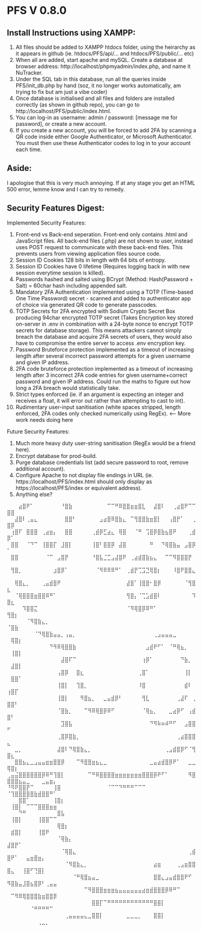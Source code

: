 # PFS V 0.8.0

## Install Instructions using XAMPP:
1. All files should be added to XAMPP htdocs folder, using the heirarchy as it appears in github (ie. htdocs/PFS/api/... and htdocs/PFS/public/... etc)
2. When all are added, start apache and mySQL. Create a database at browser address: http://localhost/phpmyadmin/index.php, and name it NuTracker.
3. Under the SQL tab in this database, run all the queries inside PFS/init_db.php by hand (soz, it no longer works automatically, am trying to fix but am just a vibe coder)
4. Once database is initialised and all files and folders are installed correctly (as shown in github repo), you can go to http://localhost/PFS/public/index.html.
5. You can log-in as username: admin / password: [message me for password], or create a new account.
6. If you create a new account, you will be forced to add 2FA by scanning a QR code inside either Google Authenticator, or Microsoft Authenticator.
You must then use these Authenticator codes to log in to your account each time.

## Aside:
I apologise that this is very much annoying.
If at any stage you get an HTML 500 error, lemme know and I can try to remedy.

## Security Features Digest:
Implemented Security Features:
1. Front-end vs Back-end seperation. Front-end only contains .html and JavaScript files. All back-end files (.php) are not shown to user, instead uses POST request to communicate with these back-end files. This prevents users from viewing application files source code. 
2. Session ID Cookies 128 bits in length with 64 bits of entropy.
3. Session ID Cookies have 0 lifetime (Requires logging back in with new session everytime session is killed).
4. Passwords hashed and salted using BCrypt (Method: Hash(Password + Salt) = 60char hash including appended salt.
5. Mandatory 2FA Authentication implemented using a TOTP (Time-based One Time Password) secret - scanned and added to authenticator app of choice via generated QR code to generate passcodes.
6. TOTP Secrets for 2FA encrypted with Sodium Crypto Secret Box producing 94char encrypted TOTP secret (Takes Encryption key stored on-server in .env in combination with a 24-byte nonce to encrypt TOTP secrets for database storage). This means attackers cannot simply breach the database and acquire 2FA secrets of users, they would also have to compromise the entire server to access .env encryption key.
7. Password Bruteforce protection implemented as a timeout of increasing length after several incorrect password attempts for a given username and given IP address.
8. 2FA code bruteforce protection implemented as a timeout of increasing length after 3 incorrect 2FA code entries for given username+correct password and given IP address. Could run the maths to figure out how long a 2FA breach would statistically take.
9. Strict types enforced (ie. if an argument is expecting an integer and receives a float, it will error out rather than attempting to cast to int).
10. Rudimentary user-input sanitisation (white spaces stripped, length enforced, 2FA codes only checked numerically using RegEx). <-- More work needs doing here

Future Security Features:
1. Much more heavy duty user-string sanitisation (RegEx would be a friend here).
2. Encrypt database for prod-build.
3. Purge database credentials list (add secure password to root, remove additional account).
4. Configure Apache to not display file endings in URL (ie. https://localhost/PFS/index.html should only display as https://localhost/PFS/index or equivalent address).
5. Anything else?
   

⠀⠀⠀⣴⣿⠟⠁⠀⠀⠀⠀⠀⠀⠀⠘⣿⣷⠀⠀⠀⠀⠀⠀⠀⠀⠀⠉⠉⠛⠿⣿⣿⣶⣶⣿⣇⠀⠀⣼⣿⠇⠀⠀⢀⣴⣿⠟⠉⠉⣿⣿⠀⠀⠀⠀⠀⠀⠀⠀⠀⠀⠀
⠀⠀⣼⣿⠇⢀⣤⣄⠀⠀⠀⠀⠀⠀⠀⣿⣿⠃⠀⠀⠀⠀⠀⠀⣠⣴⣿⠿⣿⣷⣄⠀⠉⢻⣿⣿⣷⣶⣿⡇⠀⠀⢠⣿⡟⠁⠀⠀⢀⣿⡿⠀⠀⠀⠀⠀⠀⠀⠀⠀⠀⠀
⠀⢰⣿⠏⠀⣿⣿⣿⠀⢀⣴⣶⡄⠀⠀⣿⣿⠀⠀⠀⠀⠀⢀⣾⡿⣋⣴⣄⠀⢿⣿⠀⠀⠈⠛⠀⢩⣿⡿⣿⣷⣦⣿⠟⠀⠀⠀⢀⣾⡿⠁⠀⠀⠀⠀⠀⠀⠀⠀⠀⠀⠀
⠀⣿⣿⠀⠀⠈⠙⠉⠀⢸⣿⣿⡏⠀⣸⣿⡇⠀⠀⠀⠀⠀⢸⣿⠃⣿⣿⡿⠀⣼⣿⠀⠀⠀⠀⠀⠀⠛⠀⠀⠙⢿⣿⣷⣤⠀⣠⣿⡿⠁⠀⠀⠀⠀⠀⠀⠀⠀⠀⠀⠀⠀
⠀⣿⣿⠀⠀⠀⠀⠀⠀⠀⠈⠉⠀⣠⣿⡟⠀⠀⠀⠀⠀⠀⠘⣿⣧⣈⣉⣠⣼⣿⠟⠀⢀⣴⣾⣿⣷⣦⣄⠀⠀⠉⠉⠻⣿⣿⣿⡟⠀⠀⠀⠀⠀⠀⠀⠀⠀⠀⠀⠀⠀⠀
⠀⢻⣿⡀⠀⠀⠀⠀⠀⠀⠀⠀⣰⣿⡿⠁⠀⠀⠀⠀⠀⠀⠀⠈⠻⠿⠿⠿⠛⠁⠀⢀⣾⡟⢉⣩⣙⢿⣿⡆⠀⠀⠀⠸⣿⠟⣿⣿⣄⠀⠀⠀⠀⠀⠀⠀⠀⠀⠀⠀⠀⠀
⠀⠀⢿⣿⣄⡀⠀⠀⠀⢀⣤⣾⣿⠟⠀⠀⠀⠀⠀⠀⠀⠀⠀⠀⠀⠀⠀⠀⠀⠀⠀⣼⣿⠁⢸⣿⣿⠂⣿⡿⠀⠀⠀⠀⠀⠀⠈⢻⣿⣆⠀⠀⠀⠀⠀⠀⠀⠀⠀⠀⠀⠀
⠀⠀⠈⢿⣿⣿⣿⣶⣿⣿⠿⠛⠁⠀⠀⠀⠀⠀⠀⠀⠀⠀⠀⠀⠀⠀⠀⠀⠀⠀⠀⢻⣿⡄⠈⢉⣡⣾⣿⠇⠀⠀⠀⠀⠀⠀⠀⠀⠹⣿⣆⠀⠀⠀⠀⠀⠀⠀⠀⠀⠀⠀
⠀⠀⠀⠀⠹⣿⣿⣍⠀⠀⠀⠀⠀⠀⠀⠀⠀⠀⠀⠀⠀⠀⠀⠀⠀⠀⠀⠀⠀⠀⠀⠈⠻⢿⣿⡿⠿⠛⠁⠀⠀⠀⠀⠀⠀⠀⠀⠀⠀⢻⣿⡆⠀⠀⠀⠀⠀⠀⠀⠀⠀⠀
⠀⠀⠀⠀⠀⠈⠻⣿⣷⣄⡀⠀⠀⠀⠀⠀⠀⠀⠀⠀⠀⠀⠀⠀⠀⠀⠀⠀⠀⠀⠀⠀⠀⠀⠀⠀⠀⠀⠀⠀⠀⠀⠀⠀⠀⠀⠀⠀⠀⠈⣿⣷⠀⠀⠀⠀⠀⠀⠀⠀⠀⠀
⠀⠀⠀⠀⠀⠀⠀⠈⠙⢿⣿⣷⣤⣤⡀⢠⣤⡀⠀⠀⠀⠀⠀⠀⠀⠀⠀⠀⠀⠀⠀⠀⠀⠀⠀⠀⠀⠀⢀⣠⣤⣤⣤⣀⠀⠀⠀⠀⠀⠀⢿⣿⡆⠀⠀⠀⠀⠀⠀⠀⠀⠀
⠀⠀⠀⠀⠀⠀⠀⠀⠀⠀⠀⠙⠻⠿⢿⣿⣿⣷⠀⠀⠀⠀⠀⠀⠀⠀⠀⠀⠀⠀⠀⠀⠀⠀⠀⠀⣠⣾⠟⠋⠁⠀⠈⠛⢿⣦⡀⠀⠀⠀⢸⣿⡇⠀⠀⠀⠀⠀⠀⠀⠀⠀
⠀⠀⠀⠀⠀⠀⠀⠀⠀⠀⠀⠀⠀⠀⣼⣿⠏⠉⠀⠀⠀⠀⠀⠀⠀⠀⠀⠀⠀⠀⠀⠀⠀⠀⠀⢰⡿⠁⠀⠀⠀⠀⠀⠀⠀⠙⣷⡀⠀⠀⣼⣿⡇⠀⠀⠀⠀⠀⠀⠀⠀⠀
⠀⠀⠀⠀⠀⠀⠀⠀⠀⠀⠀⠀⠀⢠⣿⡿⠀⠀⣿⣆⠀⠀⠀⠀⠀⠀⠀⠀⠀⠀⠀⠀⠀⠀⢀⣿⠁⠀⠀⠀⠀⠀⠀⠀⠀⠀⢸⡇⠀⠀⣿⣿⠁⠀⠀⠀⠀⠀⠀⠀⠀⠀
⠀⠀⠀⠀⠀⠀⠀⠀⠀⠀⠀⠀⠀⢸⣿⡇⠀⠀⢹⣿⡀⠀⠀⠀⠀⠀⠀⠀⠀⠀⠀⠀⠀⠀⠸⣿⠀⠀⠀⠀⠀⠀⠀⠀⠀⠀⣾⠇⠀⢰⣿⡏⠀⠀⠀⠀⠀⠀⠀⠀⠀⠀
⠀⠀⠀⠀⠀⠀⠀⠀⠀⠀⠀⠀⠀⢸⣿⡇⠀⠀⠀⠻⣿⣦⡀⠀⠀⣀⣤⣾⡿⠃⠀⠀⠀⠀⠀⢻⣇⠀⠀⠀⠀⠀⠀⠀⢀⣼⠏⠀⢀⣿⣿⠃⠀⠀⠀⠀⠀⠀⠀⠀⠀⠀
⠀⠀⠀⠀⠀⠀⠀⠀⠀⠀⠀⠀⠀⠈⣿⣷⡀⠀⠀⠀⠉⠻⠿⢿⣿⡿⠿⠋⠀⠀⠀⠀⠀⠀⠀⠈⢿⣦⡀⠀⠀⠀⣀⣴⡿⠋⠀⢠⣾⣿⠃⠀⠀⠀⠀⠀⠀⠀⠀⠀⠀⠀
⠀⠀⠀⠀⠀⠀⠀⠀⠀⠀⠀⠀⠀⠀⣹⣿⣧⠀⠀⠀⠀⠀⠀⠀⠀⠀⠀⠀⠀⠀⠀⠀⠀⠀⠀⠀⠀⠙⠻⠷⠶⠾⠛⠋⠀⠀⣠⣿⣿⠋⠀⠀⠀⠀⠀⠀⠀⠀⠀⠀⠀⠀
⠀⠀⠀⠀⠀⠀⠀⠀⠀⠀⠀⠀⠀⢀⣿⡿⣿⣷⡀⠀⠀⠀⠀⠀⠀⠀⠀⠀⠀⠀⠀⠀⠀⠀⠀⠀⠀⠀⠀⠀⠀⠀⠀⠀⢀⣴⣿⣿⣿⣄⠀⠀⠀⠀⠀⠀⠀⠀⠀⠀⠀⠀
⠀⠀⣀⡀⠀⠀⠀⠀⠀⠀⠀⠀⠀⣼⣿⠇⠙⢿⣿⣷⣄⡀⠀⠀⠀⠀⠀⠀⠀⠀⠀⠀⠀⠀⠀⠀⠀⠀⠀⠀⠀⢀⣠⣾⣿⡿⠋⠈⢻⣿⣆⠀⠀⠀⠀⠀⠀⠀⠀⠀⠀⠀
⠀⠀⣿⣿⣦⣄⣀⣠⣤⣤⣶⣶⣿⣿⡿⠀⠀⠀⠉⠻⣿⣿⣶⣦⣄⣀⠀⠀⠀⠀⠀⠀⠀⠀⠀⠀⠀⣀⣤⣴⣾⣿⡿⠟⠁⠀⠀⣀⣀⢿⣿⡆⠀⠀⠀⠀⠀⠀⠀⠀⠀⠀
⢀⣤⣬⣿⣿⣿⣿⣿⣿⡿⠿⠛⢹⣿⡇⠀⠀⠀⠀⠀⠀⠉⠛⠿⣿⣿⣿⣿⣶⣶⣶⣶⣶⣶⣶⣿⣿⣿⡿⠟⠋⠁⠀⠀⠀⠀⠀⠻⣿⣿⣿⣿⣦⣤⣀⠀⠀⠀⣀⣤⣶⡄
⠘⠻⠟⣿⣿⡟⠉⠀⠀⠀⠀⠀⢸⣿⠀⠀⠀⠀⠀⠀⠀⠀⠀⠀⠀⠀⠈⠉⠉⠙⠛⠛⠛⠉⠉⠉⠀⠀⠀⠀⠀⠀⠀⠀⠀⠀⠀⠀⠀⠈⢹⣿⣿⣿⣿⣿⣷⣾⣿⣿⠛⠁
⠀⠀⠀⣿⣿⠁⠀⠀⠀⠀⠀⠀⢸⣿⡆⠀⠀⠀⠀⠀⠀⠀⠀⠀⠀⠀⠀⠀⠀⠀⠀⠀⠀⠀⠀⠀⠀⠀⠀⠀⠀⠀⠀⠀⠀⠀⠀⠀⠀⠀⢸⣿⡇⠀⠉⠉⠉⣿⣿⣿⣶⣶
⠀⠀⠀⠙⠛⠀⠀⠀⠀⠀⠀⠀⠀⣿⣧⠀⠀⠀⠀⠀⠀⠀⠀⠀⠀⠀⠀⠀⠀⠀⠀⠀⠀⠀⠀⠀⠀⠀⠀⠀⠀⠀⠀⠀⠀⠀⠀⠀⠀⠀⢸⣿⡇⠀⠀⠀⠀⢸⣿⣿⠉⠉
⠀⠀⠀⠀⠀⠀⠀⠀⠀⠀⠀⠀⠀⢿⣿⡆⠀⠀⠀⠀⠀⠀⠀⠀⠀⠀⠀⠀⠀⠀⠀⠀⠀⠀⠀⠀⠀⠀⠀⠀⠀⠀⠀⠀⠀⠀⠀⠀⠀⠀⣾⣿⡇⠀⠀⠀⠀⢸⣿⠟⠀⠀
⠀⠀⠀⠀⠀⠀⠀⠀⠀⠀⠀⠀⠀⠈⢿⣷⡄⠀⠀⠀⠀⠀⠀⠀⠀⠀⠀⠀⠀⠀⠀⠀⠀⠀⠀⠀⠀⠀⠀⠀⠀⠀⠀⠀⠀⠀⠀⠀⠀⣼⣿⡟⠁⠀⠀⠀⠀⠀⠀⠀⠀⠀
⠀⠀⠀⠀⠀⠀⠀⠀⠀⠀⠀⠀⠀⠀⠈⢿⣿⣄⠀⠀⠀⠀⠀⠀⠀⠀⠀⠀⠀⠀⠀⠀⠀⠀⠀⠀⠀⠀⠀⠀⠀⠀⠀⠀⠀⠀⠀⢀⣾⣿⠟⠁⠀⠀⣤⣶⣿⣶⡄⠀⠀⠀
⠀⠀⠀⠀⠀⠀⠀⠀⠀⠀⠀⠀⠀⠀⠀⠈⠻⣿⣷⣄⡀⠀⠀⠀⠀⠀⠀⠀⠀⠀⠀⠀⠀⠀⠀⠀⠀⠀⣴⣶⠀⠀⠀⠀⢀⣠⣶⣿⣿⣿⣄⠀⠀⢸⣿⠋⢙⣿⡇⠀⠀⠀
⠀⠀⠀⠀⠀⠀⠀⠀⠀⠀⠀⠀⠀⠀⠀⠀⠀⠈⠛⢿⣿⣦⣤⣀⠀⠀⠀⠀⠀⠀⠀⠀⠀⠀⠀⠀⠀⠀⣿⣿⣄⣠⣤⣾⣿⣿⠟⠋⠀⠻⣿⣷⣤⣸⣿⣦⣿⡿⠃⢀⣤⣤
⠀⠀⠀⠀⠀⠀⠀⠀⠀⠀⠀⠀⠀⠀⠀⠀⠀⠀⠀⠀⠉⠻⣿⣿⣿⣶⣶⣶⣦⣤⣤⣤⣤⣤⣤⣴⣶⣾⣿⣿⣿⡿⠿⠛⠉⠀⠀⠀⠀⠀⠉⠻⠿⢿⣿⣿⣿⣷⣶⣿⣿⡿
⠀⠀⠀⠀⠀⠀⠀⠀⠀⠀⠀⠀⠀⠀⠀⠀⠀⠀⠀⠀⠀⠀⣿⣿⡏⠉⠛⠛⠛⠛⠛⠛⠛⠛⠛⠛⠛⠛⣿⣿⡇⠀⠀⠀⠀⠀⠀⠀⠀⠀⠀⠀⠀⠀⠀⠈⠛⠛⠛⠛⠉⠀
⠀⠀⠀⠀⠀⠀⠀⠀⠀⠀⠀⠀⠀⠀⠀⢀⣤⣤⣤⣤⣄⣀⣿⣿⡇⠀⠀⠀⠀⠀⠀⣀⣀⣀⡀⠀⠀⠀⣿⣿⡇⠀⠀⠀⠀⠀⠀⠀⠀⠀⠀⠀⠀⠀⠀⠀⠀⢀⣀⡀⠀⠀
